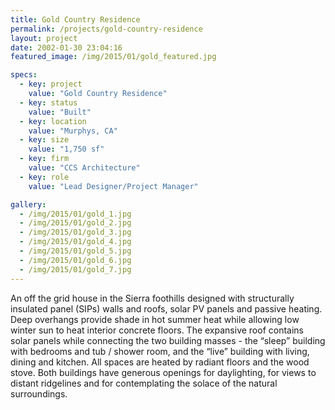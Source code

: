 ```yaml
---
title: Gold Country Residence
permalink: /projects/gold-country-residence
layout: project
date: 2002-01-30 23:04:16
featured_image: /img/2015/01/gold_featured.jpg

specs:
  - key: project
    value: "Gold Country Residence"
  - key: status
    value: "Built"
  - key: location
    value: "Murphys, CA"
  - key: size
    value: "1,750 sf"
  - key: firm
    value: "CCS Architecture"
  - key: role
    value: "Lead Designer/Project Manager"

gallery:
  - /img/2015/01/gold_1.jpg
  - /img/2015/01/gold_2.jpg
  - /img/2015/01/gold_3.jpg
  - /img/2015/01/gold_4.jpg
  - /img/2015/01/gold_5.jpg
  - /img/2015/01/gold_6.jpg
  - /img/2015/01/gold_7.jpg
---
```


An off the grid house in the Sierra foothills designed with structurally insulated panel (SIPs) walls and roofs, solar PV panels and passive heating. Deep overhangs provide shade in hot summer heat while allowing low winter sun to heat interior concrete floors. The expansive roof contains solar panels while connecting the two building masses - the “sleep” building with bedrooms and tub / shower room, and the “live” building with living, dining and kitchen. All spaces are heated by radiant floors and the wood stove. Both buildings have generous openings for daylighting, for views to distant ridgelines and for contemplating the solace of the natural surroundings.
